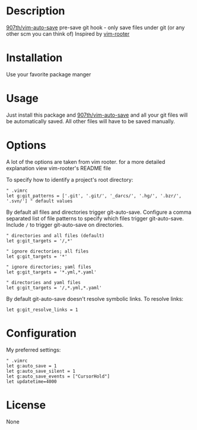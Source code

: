 # Description

[907th/vim-auto-save](https://github.com/907th/vim-auto-save) pre-save git hook - only save files under git (or any other scm you can think of)
Inspired by [vim-rooter](https://github.com/airblade/vim-rooter)

# Installation

Use your favorite package manger


# Usage

Just install this package and [907th/vim-auto-save](https://github.com/907th/vim-auto-save) and all your git files 
will be automatically saved. All other files will have to be saved manually.


# Options

A lot of the options are taken from vim rooter. for a more detailed explanation view vim-rooter's 
README file

To specify how to identify a project's root directory:

```VimL
" .vimrc
let g:git_patterns = ['.git', '.git/', '_darcs/', '.hg/', '.bzr/', '.svn/'] " default values

```

By default all files and directories trigger git-auto-save.  Configure a comma separated list of file patterns to specify which files trigger git-auto-save.  Include `/` to trigger git-auto-save on directories.

```viml
" directories and all files (default)
let g:git_targets = '/,*'

" ignore directories; all files
let g:git_targets = '*'

" ignore directories; yaml files
let g:git_targets = '*.yml,*.yaml'

" directories and yaml files
let g:git_targets = '/,*.yml,*.yaml'
```

By default git-auto-save doesn't resolve symbolic links.  To resolve links:

```viml
let g:git_resolve_links = 1
```

# Configuration

My preferred settings: 

```VimL
" .vimrc
let g:auto_save = 1
let g:auto_save_silent = 1
let g:auto_save_events = ["CursorHold"]
let updatetime=4000

```

# License

None
